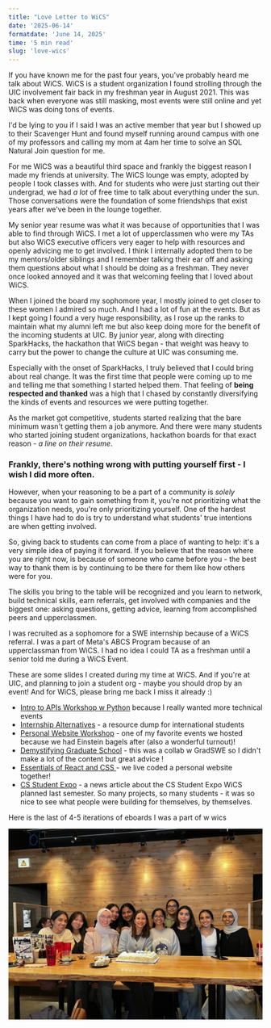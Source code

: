 ```yaml
---
title: "Love Letter to WiCS"
date: '2025-06-14'
formatdate: 'June 14, 2025'
time: '5 min read'
slug: 'love-wics'
---
```


If you have known me for the past four years, you've probably heard me talk about WiCS. WiCS is a student organization I found strolling through the UIC involvement fair back in my freshman year in August 2021. This was back when everyone was still masking, most events were still online and yet WiCS was doing tons of events. 

I'd be lying to you if I said I was an active member that year but I showed up to their Scavenger Hunt and found myself running around campus with one of my professors and calling my mom at 4am her time to solve an SQL Natural Join question for me. 

For me WiCS was a beautiful third space and frankly the biggest reason I made my friends at university. The WiCS lounge was empty, adopted by people I took classes with. And for students who were just starting out their undergrad, we had *a lot* of free time to talk about everything under the sun. Those conversations were the foundation of some friendships that exist years after we've been in the lounge together. 

My senior year resume was what it was because of opportunities that I was able to find through WiCS. I met a lot of upperclassmen who were my TAs but also WiCS executive officers very eager to help with resources and openly advicing me to get involved. I think I internally adopted them to be my mentors/older siblings and I remember talking their ear off and asking them questions about what I should be doing as a freshman. They never once looked annoyed and it was that welcoming feeling that I loved about WiCS. 

When I joined the board my sophomore year, I mostly joined to get closer to these women I admired so much. And I had a lot of fun at the events. But as I kept going I found a very huge responsibility, as I rose up the ranks to maintain what my alumni left me but also keep doing more for the benefit of the incoming students at UIC. By junior year, along with directing SparkHacks, the hackathon that WiCS began - that weight was heavy to carry but the power to change the culture at UIC was consuming me.

Especially with the onset of SparkHacks, I truly believed that I could bring about real change. It was the first time that people were coming up to me and telling me that something I started helped them. That feeling of **being respected and thanked** was a high that I chased by constantly diversifying the kinds of events and resources we were putting together. 

As the market got competitive, students started realizing that the bare minimum wasn't getting them a job anymore. And there were many students who started joining student organizations, hackathon boards for that exact reason - *a line on their resume*. 

### Frankly, there's nothing wrong with putting yourself first - I wish I did more often.

However, when your reasoning to be a part of a community is *solely* because you want to gain something from it, you're not prioritizing what the organization needs, you're only prioritizing yourself. One of the hardest things I have had to do is try to understand what students' true intentions are when getting involved. 

So, giving back to students can come from a place of wanting to help: it's a very simple idea of paying it forward. If you believe that the reason where you are right now, is because of someone who came before you - the best way to thank them is by continuing to be there for them like how others were for you. 

The skills you bring to the table will be recognized and you learn to network, build technical skills, earn referrals, get involved with companies and the biggest one: asking questions, getting advice, learning from accomplished peers and upperclassmen. 

I was recruited as a sophomore for a SWE internship because of a WiCS referral. I was a part of Meta's ABCS Program because of an upperclassman from WiCS. I had no idea I could TA as a freshman until a senior told me during a WiCS Event. 

These are some slides I created during my time at WiCS. And if you're at UIC, and planning to join a student org - maybe you should drop by an event! And for WiCS, please bring me back I miss it already :)

- [Intro to APIs Workshop w Python](https://docs.google.com/presentation/d/1Dkd7bu1JMozFhqvwlkzQCeypl0VdvC62xeM66tJLP80/edit?usp=sharing) because I really wanted more technical events
- [Internship Alternatives](https://docs.google.com/presentation/d/1sZfxpyaRNaEcTbsX6urJhDvo1LR-vD-MosQVi_SmNu4/edit?usp=sharing) - a resource dump for international students
- [Personal Website Workshop](https://docs.google.com/presentation/d/1orjfHXvqaWpeZN9tLUjOG_tNazU1sGf6zELCB_SOZfQ/edit?usp=sharing) - one of my favorite events we hosted because we had Einstein bagels after (also a wonderful turnout)!
- [Demystifying Graduate School](https://docs.google.com/presentation/d/1fRceweTtdU8-y_In2plLVGWPE4XPhvEOgdObiVNZSoQ/edit?usp=sharing) - this was a collab w GradSWE so I didn't make a lot of the content but great advice !
- [Essentials of React and CSS ](https://www.canva.com/design/DAGgDbrVdfI/NZIOA-KqGYPGimTYPzr05A/edit?utm_content=DAGgDbrVdfI&utm_campaign=designshare&utm_medium=link2&utm_source=sharebutton) - we live coded a personal website together!
- [CS Student Expo](https://cs.uic.edu/news-stories/student-led-cs-only-expo-a-big-hit/) - a news article about the CS Student Expo WiCS planned last semester. So many projects, so many students - it was so nice to see what people were building for themselves, by themselves. 

Here is the last of 4-5 iterations of eboards I was a part of w wics

![wics exec board](./images/wics.jpg)




